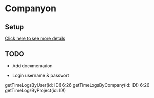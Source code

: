 # Companyon



## Setup

[Click here to see more details](documentation/setup.md)

## TODO

+ Add documentation

+ Login username & passwort


getTimeLogsByUser(id: ID!)
6:26
getTimeLogsByCompany(id: ID!)
6:26
getTimeLogsByProject(id: ID!)